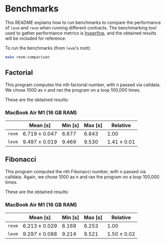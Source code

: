 # Benchmarks
This README explains how to run benchmarks to compare the performance of `levm` and `revm` when running different contracts. The benchmarking tool used to gather performance metrics is [hyperfine](https://github.com/sharkdp/hyperfine), and the obtained results will be included for reference.

To run the benchmarks (from `levm`'s root):
```bash
make revm-comparison
```

## Factorial
This program computes the nth factorial number, with n passed via calldata. We chose 1000 as n and ran the program on a loop 100,000 times.

These are the obtained results:

### MacBook Air M1 (16 GB RAM)
|        |    Mean [s]   | Min [s] | Max [s] |  Relative   |
|--------|---------------|---------|---------|-------------|
| `revm` | 6.719 ± 0.047 |  6.677  |  6.843  |    1.00     |
| `levm` | 9.497 ± 0.019 |  9.469  |  9.530  | 1.41 ± 0.01 |

## Fibonacci
This program computed the nth Fibonacci number, with n passed via calldata. Again, we chose 1000 as n and ran the program on a loop 100,000 times.

These are the obtained results:

### MacBook Air M1 (16 GB RAM)
|        |    Mean [s]   | Min [s] | Max [s] |  Relative   |
|--------|---------------|---------|---------|-------------|
| `revm` | 6.213 ± 0.029 |  6.169  |  6.253  |    1.00     |
| `levm` | 9.297 ± 0.088 |  9.214  |  9.521  | 1.50 ± 0.02 |
